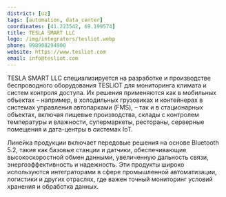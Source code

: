 ```yaml
---
district: [uz]
tags: [automation, data_center]
coordinates: [41.223542, 69.199574]
title: TESLA SMART LLC
logo: /img/integrators/tesliot.webp
phone: 998908294900
website: https://www.tesliot.com
email: info@tesliot.com
---
```


TESLA SMART LLC специализируется на разработке и производстве беспроводного оборудования TESLiOT для мониторинга климата и систем контроля доступа. Их решения применяются как в мобильных объектах – например, в холодильных грузовиках и контейнерах в системах управления автопарками (FMS), – так и в стационарных объектах, включая пищевые производства, склады с контролем температуры и влажности, супермаркеты, рестораны, серверные помещения и дата-центры в системах IoT.

Линейка продукции включает передовые решения на основе Bluetooth 5.2, такие как базовые станции и датчики, обеспечивающие высокоскоростной обмен данными, увеличенную дальность связи, энергоэффективность и надежность. Эти продукты широко используются интеграторами в сфере промышленной автоматизации, логистики и других отраслях, где важен точный мониторинг условий хранения и обработка данных.
